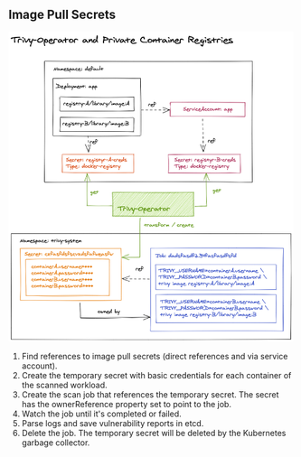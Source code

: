 ## Image Pull Secrets

![](./../images/design/trivy-operator-cli-private-container-registries.png)

1. Find references to image pull secrets (direct references and via service account).
2. Create the temporary secret with basic credentials for each container of the scanned workload.
3. Create the scan job that references the temporary secret. The secret has the ownerReference property set to point to the job.
4. Watch the job until it's completed or failed.
5. Parse logs and save vulnerability reports in etcd.
6. Delete the job. The temporary secret will be deleted by the Kubernetes garbage collector.

